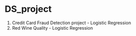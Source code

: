 # DS_project
1. Credit Card Fraud Detection project - Logistic Regression
2. Red Wine Quality - Logistic Regression 
